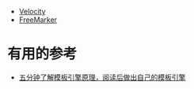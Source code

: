 

*  [Velocity ](https://github.com/stevenli91748/JAVA-Architecture/blob/master/Tools%20and%20Middleware/%E6%A8%A1%E6%9D%BF%E5%BC%95%E6%93%8E/Velocity/README.md)
*  [FreeMarker ](https://github.com/stevenli91748/JAVA-Architecture/blob/master/Tools%20and%20Middleware/%E6%A8%A1%E6%9D%BF%E5%BC%95%E6%93%8E/FreeMarker/README.md)

# 有用的参考

* [五分钟了解模板引擎原理，阅读后做出自己的模板引擎](https://www.jianshu.com/p/9091e8a343e4)
